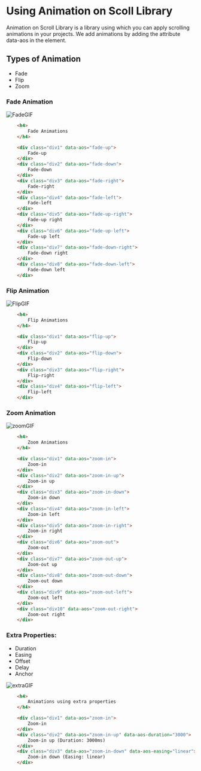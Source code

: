 # Using Animation on Scoll Library

Animation on Scroll Library is a library using which you can apply scrolling animations in your projects.
We add animations by adding the attribute data-aos in the element.

## Types of Animation

- Fade
- Flip
- Zoom

### Fade Animation

![FadeGIF](https://user-images.githubusercontent.com/53508296/136777134-8d535055-1b74-4d18-9ff2-0798cd578002.gif)

```html
    <h4>
        Fade Animations
    </h4>

    <div class="div1" data-aos="fade-up">
        Fade-up
    </div>
    <div class="div2" data-aos="fade-down">
        Fade-down
    </div>
    <div class="div3" data-aos="fade-right">
        Fade-right
    </div>
    <div class="div4" data-aos="fade-left">
        Fade-left
    </div>
    <div class="div5" data-aos="fade-up-right">
        Fade-up right
    </div>
    <div class="div6" data-aos="fade-up-left">
        Fade-up left
    </div>
    <div class="div7" data-aos="fade-down-right">
        Fade-down right
    </div>
    <div class="div8" data-aos="fade-down-left">
        Fade-down left
    </div>
```

### Flip Animation

![FlipGIF](https://user-images.githubusercontent.com/53508296/136777172-62914ed3-329a-4f45-a79d-ad985defcfbf.gif)

```html
    <h4>
        Flip Animations
    </h4>

    <div class="div1" data-aos="flip-up">
        Flip-up
    </div>
    <div class="div2" data-aos="flip-down">
        Flip-down
    </div>
    <div class="div3" data-aos="flip-right">
        Flip-right
    </div>
    <div class="div4" data-aos="flip-left">
        Flip-left
    </div>
```

### Zoom Animation

![zoomGIF](https://user-images.githubusercontent.com/53508296/136777205-7478d844-0fd3-4f2c-8a02-33abd91b6fed.gif)

```html
    <h4>
        Zoom Animations
    </h4>

    <div class="div1" data-aos="zoom-in">
        Zoom-in
    </div>
    <div class="div2" data-aos="zoom-in-up">
        Zoom-in up
    </div>
    <div class="div3" data-aos="zoom-in-down">
        Zoom-in down
    </div>
    <div class="div4" data-aos="zoom-in-left">
        Zoom-in left
    </div>
    <div class="div5" data-aos="zoom-in-right">
        Zoom-in right
    </div>
    <div class="div6" data-aos="zoom-out">
        Zoom-out
    </div>
    <div class="div7" data-aos="zoom-out-up">
        Zoom-out up
    </div>
    <div class="div8" data-aos="zoom-out-down">
        Zoom-out down
    </div>
    <div class="div9" data-aos="zoom-out-left">
        Zoom-out left
    </div>
    <div class="div10" data-aos="zoom-out-right">
        Zoom-out right
    </div>
```

### Extra Properties:

- Duration
- Easing
- Offset
- Delay
- Anchor

![extraGIF](https://user-images.githubusercontent.com/53508296/136777241-3d4e7828-a11e-481a-98c6-acf8c63b674e.gif)

```html
    <h4>
        Animations using extra properties
    </h4>

    <div class="div1" data-aos="zoom-in">
        Zoom-in
    </div>
    <div class="div2" data-aos="zoom-in-up" data-aos-duration="3000">
        Zoom-in up (Duration: 3000ms)
    </div>
    <div class="div3" data-aos="zoom-in-down" data-aos-easing="linear">
        Zoom-in down (Easing: linear)
    </div>
```
